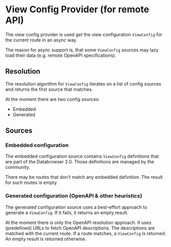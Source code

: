 # View Config Provider (for remote API)

The view config provider is used get the view configuration `ViewConfig` for the current route in an async way.

The reason for async support is, that some `ViewConfig` sources may lazy load their data (e.g. remote OpenAPI specifications).

## Resolution

The resolution algorithm for `ViewConfig` iterates on a list of config sources and returns the first source that matches.

At the moment there are two config sources:

- Embedded
- Generated

## Sources

### Embedded configuration

The embedded configuration source contains `ViewConfig` definitions that are part of the Databrowser 2.0. Those definitions are managed by the community.

There may be routes that don't match any embedded definition. The result for such routes is empty.

### Generated configuration (OpenAPI & other heuristics)

The generated configuration source uses a best-effort approach to generate a `ViewConfig`. If it fails, it returns an empty result.

At the moment there is only the OpenAPI resolution approach. It uses (predefined) URLs to fetch OpenAPI descriptions. The descriptions are matched with the current route. If a route matches, a `ViewConfig` is returned. An empty result is returned otherwise.
